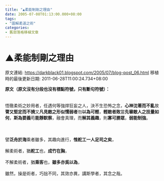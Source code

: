 ```yaml
---
title: "▲柔能制剛之理由"
date: 2005-07-08T01:13:00.000+08:00
tags: 
- "圖解柔道之術"
categories:
- 舊部落格移植文章
---
```


# ▲柔能制剛之理由

原文連結: https://darkblack01.blogspot.com/2005/07/blog-post_06.html
移植時的最後更新日期: 2011-06-28T11:00:24.734+08:00

<p><b>原文（原文沒有分段也沒有標點符號，只有斷句符號）：</b><br /><br /><br />悟徹柔術之妙用者，任遇何等強焊狂妄之人，決不生恐怖之念，<b>心神沈著而不亂</b>故<b>膂又堅定而不撓</b>又<b>凡見敵之形似懦弱者</b>勿<b>以為可輕</b>，<b>輕敵者敗</b>當<b>先審敵人之技量如何</b>，<b>斯為要義</b>苟<b>能靜默察</b>，融會真理，而<b>解其義趣</b>，則<b>寡可勝眾</b>，<b>弱能制強</b>。<br /><br /><br /><br />譬<b>泛舟於海</b>乘者雖多，其趣向進行，<b>惟舵工一人足司之矣</b>，<br /><br />解柔術者，猶<b>舵工</b>也，<b>成竹在胸</b>，<br /><br />不解柔術者，猶<b>乘客</b>也，<b>雖多亦奚以為</b>，<br /><br />雖然，操是術者，巧拙不同，其效亦異，講斯學者，其念之哉。</p>
